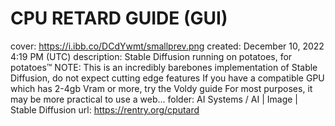 # CPU RETARD GUIDE (GUI)

cover: https://i.ibb.co/DCdYwmt/smallprev.png
created: December 10, 2022 4:19 PM (UTC)
description: Stable Diffusion running on potatoes, for potatoes™ NOTE: This is an incredibly barebones implementation of Stable Diffusion, do not expect cutting edge features If you have a compatible GPU which has 2-4gb Vram or more, try the Voldy guide For most purposes, it may be more practical to use a web...
folder: AI Systems / AI | Image | Stable Diffusion
url: https://rentry.org/cputard